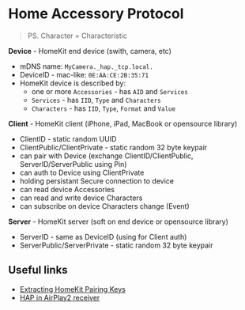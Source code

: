 # Home Accessory Protocol

> PS. Character = Characteristic

**Device** - HomeKit end device (swith, camera, etc)

- mDNS name: `MyCamera._hap._tcp.local.`
- DeviceID - mac-like: `0E:AA:CE:2B:35:71`
- HomeKit device is described by:
  - one or more `Accessories` - has `AID` and `Services`  
  - `Services` - has `IID`, `Type` and `Characters`  
  - `Characters` - has `IID`, `Type`, `Format` and `Value`

**Client** - HomeKit client (iPhone, iPad, MacBook or opensource library)

- ClientID - static random UUID
- ClientPublic/ClientPrivate - static random 32 byte keypair
- can pair with Device (exchange ClientID/ClientPublic, ServerID/ServerPublic using Pin)
- can auth to Device using ClientPrivate
- holding persistant Secure connection to device
- can read device Accessories
- can read and write device Characters
- can subscribe on device Characters change (Event)

**Server** - HomeKit server (soft on end device or opensource library)

- ServerID - same as DeviceID (using for Client auth)
- ServerPublic/ServerPrivate - static random 32 byte keypair

## Useful links

- [Extracting HomeKit Pairing Keys](https://pvieito.com/2019/12/extract-homekit-pairing-keys)
- [HAP in AirPlay2 receiver](https://github.com/openairplay/airplay2-receiver/blob/master/ap2/pairing/hap.py)

